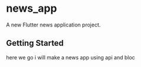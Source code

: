 # news_app

A new Flutter news application project.

## Getting Started

here we go i will make a news app using api and bloc 
